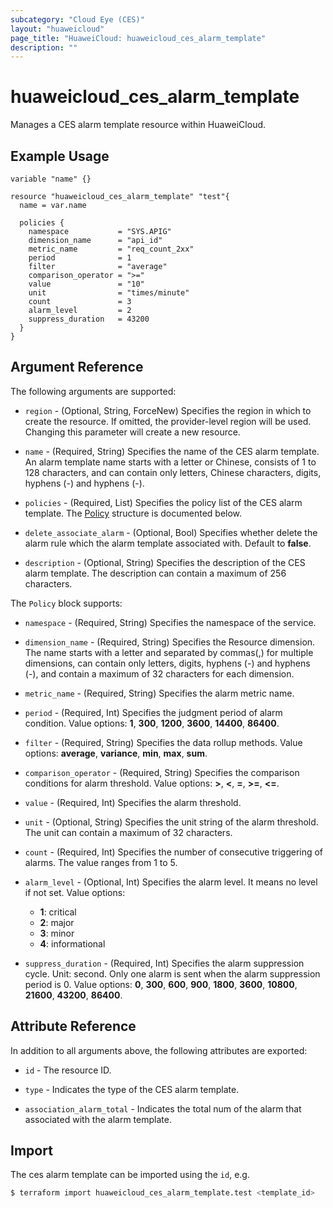 ```yaml
---
subcategory: "Cloud Eye (CES)"
layout: "huaweicloud"
page_title: "HuaweiCloud: huaweicloud_ces_alarm_template"
description: ""
---
```


# huaweicloud_ces_alarm_template

Manages a CES alarm template resource within HuaweiCloud.

## Example Usage

```hcl
variable "name" {}

resource "huaweicloud_ces_alarm_template" "test"{
  name = var.name

  policies {
    namespace           = "SYS.APIG"
    dimension_name      = "api_id"
    metric_name         = "req_count_2xx"
    period              = 1
    filter              = "average"
    comparison_operator = ">="
    value               = "10"
    unit                = "times/minute"
    count               = 3
    alarm_level         = 2
    suppress_duration   = 43200
  }
}
```

## Argument Reference

The following arguments are supported:

* `region` - (Optional, String, ForceNew) Specifies the region in which to create the resource.
  If omitted, the provider-level region will be used. Changing this parameter will create a new resource.

* `name` - (Required, String) Specifies the name of the CES alarm template.
  An alarm template name starts with a letter or Chinese, consists of 1 to 128 characters,
  and can contain only letters, Chinese characters, digits, hyphens (-) and hyphens (-).

* `policies` - (Required, List) Specifies the policy list of the CES alarm template.
The [Policy](#CesAlarmTemplate_Policy) structure is documented below.

* `delete_associate_alarm` - (Optional, Bool) Specifies whether delete the alarm rule which the alarm
  template associated with. Default to **false**.

* `description` - (Optional, String) Specifies the description of the CES alarm template.
  The description can contain a maximum of 256 characters.

<a name="CesAlarmTemplate_Policy"></a>
The `Policy` block supports:

* `namespace` - (Required, String) Specifies the namespace of the service.

* `dimension_name` - (Required, String) Specifies the Resource dimension.
  The name starts with a letter and separated by commas(,) for multiple dimensions,
  can contain only letters, digits, hyphens (-) and hyphens (-),
  and contain a maximum of 32 characters for each dimension.

* `metric_name` - (Required, String) Specifies the alarm metric name.

* `period` - (Required, Int) Specifies the judgment period of alarm condition.
  Value options: **1**, **300**, **1200**, **3600**, **14400**, **86400**.

* `filter` - (Required, String) Specifies the data rollup methods.
  Value options: **average**, **variance**, **min**, **max**, **sum**.

* `comparison_operator` - (Required, String) Specifies the comparison conditions for alarm threshold.
  Value options: **>**, **<**, **=**, **>=**, **<=**.

* `value` - (Required, Int) Specifies the alarm threshold.

* `unit` - (Optional, String) Specifies the unit string of the alarm threshold.
  The unit can contain a maximum of 32 characters.

* `count` - (Required, Int) Specifies the number of consecutive triggering of alarms.  The value ranges from 1 to 5.

* `alarm_level` - (Optional, Int) Specifies the alarm level. It means no level if not set. Value options:
  + **1**: critical
  + **2**: major
  + **3**: minor
  + **4**: informational

* `suppress_duration` - (Required, Int) Specifies the alarm suppression cycle. Unit: second.
  Only one alarm is sent when the alarm suppression period is 0.
  Value options: **0**, **300**, **600**, **900**, **1800**, **3600**, **10800**, **21600**,
  **43200**, **86400**.

## Attribute Reference

In addition to all arguments above, the following attributes are exported:

* `id` - The resource ID.

* `type` - Indicates the type of the CES alarm template.

* `association_alarm_total` - Indicates the total num of the alarm that associated with the alarm template.

## Import

The ces alarm template can be imported using the `id`, e.g.

```bash
$ terraform import huaweicloud_ces_alarm_template.test <template_id>
```
